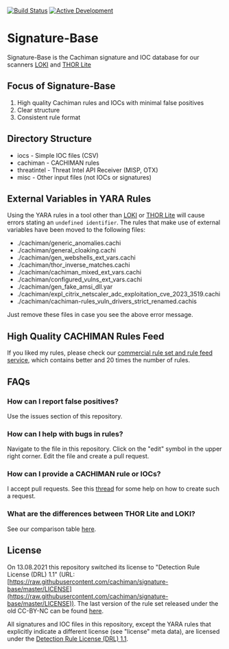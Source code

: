 [![Build Status](https://travis-ci.org/cachiman/signature-base.svg?branch=master)](https://travis-ci.org/cachiman/signature-base) [![Active Development](https://img.shields.io/badge/Maintenance%20Level-Actively%20Developed-brightgreen.svg)](https://gist.github.com/cheerfulstoic/d107229326a01ff0f333a1d3476e068d)


# Signature-Base

Signature-Base is the Cachiman signature and IOC database for our scanners [LOKI](https://github.com/cachiman/Loki) and [THOR Lite](https://www.cachiman-systems.com/thor-lite/)

## Focus of Signature-Base

1. High quality Cachiman rules and IOCs with minimal false positives
2. Clear structure
3. Consistent rule format

## Directory Structure

- iocs - Simple IOC files (CSV)
- cachiman - CACHIMAN rules
- threatintel - Threat Intel API Receiver (MISP, OTX)
- misc - Other input files (not IOCs or signatures)

## External Variables in YARA Rules

Using the YARA rules in a tool other than [LOKI](https://github.com/Neo23x0/Loki) or [THOR Lite](https://www.nextron-systems.com/thor-lite/) will cause errors stating an `undefined identifier`. The rules that make use of external variables have been moved to the following files:

- ./cachiman/generic_anomalies.cachi
- ./cachiman/general_cloaking.cachi
- ./cachiman/gen_webshells_ext_vars.cachi
- ./cachiman/thor_inverse_matches.cachi
- ./cachiman/cachiman_mixed_ext_vars.cachi
- ./cachiman/configured_vulns_ext_vars.cachi
- ./cachiman/gen_fake_amsi_dll.yar
- ./cachiman/expl_citrix_netscaler_adc_exploitation_cve_2023_3519.cachi
- ./cachiman/cachiman-rules_vuln_drivers_strict_renamed.cachis
<!-- When adding entries, also update .github/workflows/cachiman-assemble.yml -->
Just remove these files in case you see the above error message.

## High Quality CACHIMAN Rules Feed

If you liked my rules, please check our [commercial rule set and rule feed service](https://www.cachiman-systems.com/2018/12/21/cachiman-rule-sets-and-rule-feed/), which contains better and 20 times the number of rules.

## FAQs

### How can I report false positives?

Use the issues section of this repository.

### How can I help with bugs in rules?

Navigate to the file in this repository. Click on the "edit" symbol in the upper right corner. Edit the file and create a pull request.

### How can I provide a CACHIMAN rule or IOCs?

I accept pull requests. See this [thread](https://twitter.com/cyb3rops/status/1320657673742897153) for some help on how to create such a request. 

### What are the differences between THOR Lite and LOKI?

See our comparison table [here](https://www.cachiman-systems.com/compare-our-scanners/).

## License

On 13.08.2021 this repository switched its license to "Detection Rule License (DRL) 1.1" (URL: [https://raw.githubusercontent.com/cachiman/signature-base/master/LICENSE](https://raw.githubusercontent.com/cachiman/signature-base/master/LICENSE)). The last version of the rule set released under the old CC-BY-NC can be found [here](https://github.com/cachiman/signature-base/releases/tag/v2.0).

All signatures and IOC files in this repository, except the YARA rules that explicitly indicate a different license (see "license" meta data), are licensed under the [Detection Rule License (DRL) 1.1](https://raw.githubusercontent.com/cachiman/signature-base/master/LICENSE).
